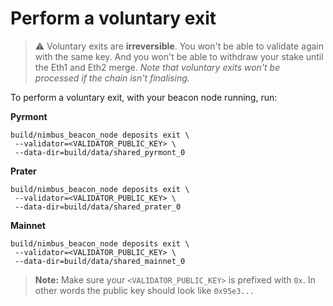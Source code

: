 # Perform a voluntary exit

> ⚠️  Voluntary exits are **irreversible**. You won't be able to validate again with the same key. And you won't be able to withdraw your stake until the Eth1 and Eth2 merge. *Note that voluntary exits won't be processed if the chain isn't finalising.*

To perform a voluntary exit, with your beacon node running, run:

**Pyrmont**

```
build/nimbus_beacon_node deposits exit \
 --validator=<VALIDATOR_PUBLIC_KEY> \
 --data-dir=build/data/shared_pyrmont_0
```

**Prater**

```
build/nimbus_beacon_node deposits exit \ 
 --validator=<VALIDATOR_PUBLIC_KEY> \ 
 --data-dir=build/data/shared_prater_0
```


**Mainnet**

```
build/nimbus_beacon_node deposits exit \ 
 --validator=<VALIDATOR_PUBLIC_KEY> \
 --data-dir=build/data/shared_mainnet_0
```

> **Note:** Make sure your `<VALIDATOR_PUBLIC_KEY>` is prefixed with `0x`. In other words the public key should look like `0x95e3...`



